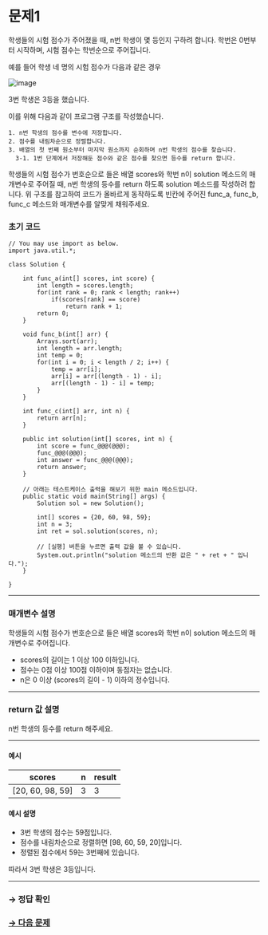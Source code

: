 # 문제1

학생들의 시험 점수가 주어졌을 때, n번 학생이 몇 등인지 구하려 합니다. 학번은 0번부터 시작하며, 시험 점수는 학번순으로 주어집니다.

예를 들어 학생 네 명의 시험 점수가 다음과 같은 경우

![image](http://res.cloudinary.com/dpxurmkij/image/upload/c_scale,w_150/v1514466528/%E1%84%89%E1%85%AE%E1%84%92%E1%85%A1%E1%86%A8%E1%84%83%E1%85%B3%E1%86%BC%E1%84%89%E1%85%AE%E1%84%80%E1%85%AE%E1%84%92%E1%85%A1%E1%84%80%E1%85%B53_gcwr84.png)

3번 학생은 3등을 했습니다.

이를 위해 다음과 같이 프로그램 구조를 작성했습니다.

~~~
1. n번 학생의 점수를 변수에 저장합니다.
2. 점수를 내림차순으로 정렬합니다.
3. 배열의 첫 번째 원소부터 마지막 원소까지 순회하며 n번 학생의 점수를 찾습니다.
  3-1. 1번 단계에서 저장해둔 점수와 같은 점수를 찾으면 등수를 return 합니다.
~~~

학생들의 시험 점수가 번호순으로 들은 배열 scores와 학번 n이 solution 메소드의 매개변수로 주어질 때, n번 학생의 등수를 return 하도록 solution 메소드를 작성하려 합니다. 위 구조를 참고하여 코드가 올바르게 동작하도록 빈칸에 주어진 func_a, func_b, func_c 메소드와 매개변수를 알맞게 채워주세요.

### 초기 코드

```
// You may use import as below.
import java.util.*;

class Solution {

    int func_a(int[] scores, int score) {
        int length = scores.length;
        for(int rank = 0; rank < length; rank++)
            if(scores[rank] == score)
                return rank + 1;
        return 0;
    }
    
    void func_b(int[] arr) {
        Arrays.sort(arr);
        int length = arr.length;
        int temp = 0;
        for(int i = 0; i < length / 2; i++) {
            temp = arr[i];
            arr[i] = arr[(length - 1) - i];
            arr[(length - 1) - i] = temp;
        }
    }
    
    int func_c(int[] arr, int n) {
        return arr[n];
    }

    public int solution(int[] scores, int n) {
        int score = func_@@@(@@@);
        func_@@@(@@@);
        int answer = func_@@@(@@@);
        return answer;
    }

    // 아래는 테스트케이스 출력을 해보기 위한 main 메소드입니다.
    public static void main(String[] args) {
        Solution sol = new Solution();
        
        int[] scores = {20, 60, 98, 59};
        int n = 3;
        int ret = sol.solution(scores, n);

        // [실행] 버튼을 누르면 출력 값을 볼 수 있습니다.
        System.out.println("solution 메소드의 반환 값은 " + ret + " 입니다.");
    }

}
```

---

### 매개변수 설명
학생들의 시험 점수가 번호순으로 들은 배열 scores와 학번 n이 solution 메소드의 매개변수로 주어집니다.
* scores의 길이는 1 이상 100 이하입니다.
* 점수는 0점 이상 100점 이하이며 동점자는 없습니다.
* n은 0 이상 (scores의 길이 - 1) 이하의 정수입니다.

---

### return 값 설명
n번 학생의 등수를 return 해주세요.

---

#### 예시

| scores           | n | result |
|------------------|---|--------|
| [20, 60, 98, 59] | 3 | 3      |

#### 예시 설명

* 3번 학생의 점수는 59점입니다.
* 점수를 내림차순으로 정렬하면 [98, 60, 59, 20]입니다.
* 정렬된 점수에서 59는 3번째에 있습니다.

따라서 3번 학생은 3등입니다.

---

### → 정답 확인

### [→ 다음 문제](https://github.com/tnehf18/cosPro/blob/main/java/ex_2nd/ex_2nd_03/no_02/ "cosPro 2급 Java 3차 2번 문제")
